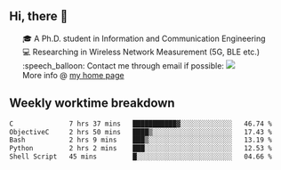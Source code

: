 <h2 > Hi, there 👋 </h3>

<div >
 <ul>
 🎓 A Ph.D. student in Information and Communication Engineering <br>
 💻 Researching in Wireless Network Measurement (5G, BLE etc.)<br>
 :speech_balloon: Contact me through email if possible: <a href="mailto:ethanjia@sjtu.edu.cn"><img src="https://img.shields.io/badge/-ethanjia@sjtu.edu.cn-c14438?style=plastic&logo=Gmail&logoColor=white&link=mailto:mailto:ethanjia@sjtu.edu.cn"></a> <br>
  More info @ <a href="https://haifengjia.github.io">my home page</a>
 </ul>
</div>

<h2 >
Weekly worktime breakdown
</h1>


<!--START_SECTION:waka-->

```txt
C              7 hrs 37 mins   ███████████▓░░░░░░░░░░░░░   46.74 %
ObjectiveC     2 hrs 50 mins   ████▒░░░░░░░░░░░░░░░░░░░░   17.43 %
Bash           2 hrs 9 mins    ███▒░░░░░░░░░░░░░░░░░░░░░   13.19 %
Python         2 hrs 2 mins    ███░░░░░░░░░░░░░░░░░░░░░░   12.53 %
Shell Script   45 mins         █░░░░░░░░░░░░░░░░░░░░░░░░   04.66 %
```

<!--END_SECTION:waka-->


